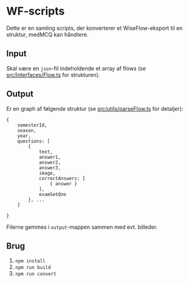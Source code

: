 # WF-scripts

Dette er en samling scripts, der konverterer et WiseFlow-eksport til en struktur, medMCQ kan håndtere.

## Input

Skal være en `json`-fil indeholdende et array af flows (se [src/Interfaces/Flow.ts](src/interfaces/Flow.ts) for strukturen).

## Output

Er en graph af følgende struktur (se [src/utils/parseFlow.ts](src/utils/parseFlow.ts) for detaljer):

```
{
    semesterId,
    season,
    year,
    questions: [
        {
            text,
            answer1,
            answer2,
            answer3,
            image,
            correctAnswers: [
                { answer }
            ],
            examSetQno
        }, ... 
    ]

}
```

Filerne gemmes i `output`-mappen sammen med evt. billeder.

## Brug

1. `npm install`
2. `npm run build`
3. `npm run convert`

